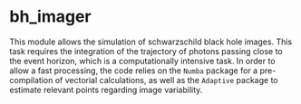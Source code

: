 # bh_imager

This module allows the simulation of schwarzschild black hole images. This task requires the 
integration of the trajectory of photons passing close to the event horizon, which is a 
computationally intensive task. In order to allow a fast processing, the code relies on the `Numba` 
package for a pre-compilation of vectorial calculations, as well as the `Adaptive` package to estimate 
relevant points regarding image variability.
